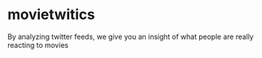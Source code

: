 movietwitics
=============

By analyzing twitter feeds, we give you an insight of what people are really reacting to movies
